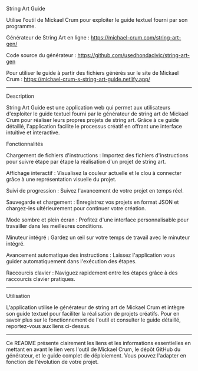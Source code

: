 String Art Guide

Utilise l'outil de Mickael Crum pour exploiter le guide textuel fourni par son programme.

Générateur de String Art en ligne : https://michael-crum.com/string-art-gen/

Code source du générateur : https://github.com/usedhondacivic/string-art-gen

Pour utiliser le guide à partir des fichiers générés sur le site de Mickael Crum : https://michael-crum-s-string-art-guide.netlify.app/



---

Description

String Art Guide est une application web qui permet aux utilisateurs d'exploiter le guide textuel fourni par le générateur de string art de Mickael Crum pour réaliser leurs propres projets de string art. Grâce à ce guide détaillé, l'application facilite le processus créatif en offrant une interface intuitive et interactive.

Fonctionnalités

Chargement de fichiers d'instructions : Importez des fichiers d'instructions pour suivre étape par étape la réalisation d'un projet de string art.

Affichage interactif : Visualisez la couleur actuelle et le clou à connecter grâce à une représentation visuelle du projet.

Suivi de progression : Suivez l'avancement de votre projet en temps réel.

Sauvegarde et chargement : Enregistrez vos projets en format JSON et chargez-les ultérieurement pour continuer votre création.

Mode sombre et plein écran : Profitez d'une interface personnalisable pour travailler dans les meilleures conditions.

Minuteur intégré : Gardez un œil sur votre temps de travail avec le minuteur intégré.

Avancement automatique des instructions : Laissez l'application vous guider automatiquement dans l'exécution des étapes.

Raccourcis clavier : Naviguez rapidement entre les étapes grâce à des raccourcis clavier pratiques.



---

Utilisation

L'application utilise le générateur de string art de Mickael Crum et intègre son guide textuel pour faciliter la réalisation de projets créatifs. Pour en savoir plus sur le fonctionnement de l'outil et consulter le guide détaillé, reportez-vous aux liens ci-dessus.


---

Ce README présente clairement les liens et les informations essentielles en mettant en avant le lien vers l'outil de Mickael Crum, le dépôt GitHub du générateur, et le guide complet de déploiement. Vous pouvez l'adapter en fonction de l'évolution de votre projet.

